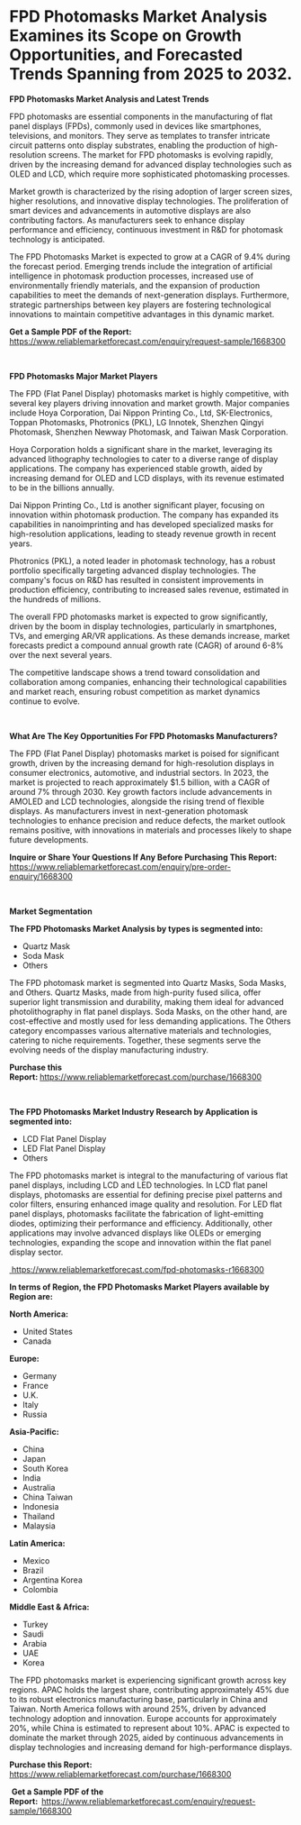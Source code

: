 <p><h1>FPD Photomasks Market Analysis Examines its Scope on Growth Opportunities, and Forecasted Trends Spanning from 2025 to 2032.</h1></p><p><strong>FPD Photomasks Market Analysis and Latest Trends</strong></p>
<p><p>FPD photomasks are essential components in the manufacturing of flat panel displays (FPDs), commonly used in devices like smartphones, televisions, and monitors. They serve as templates to transfer intricate circuit patterns onto display substrates, enabling the production of high-resolution screens. The market for FPD photomasks is evolving rapidly, driven by the increasing demand for advanced display technologies such as OLED and LCD, which require more sophisticated photomasking processes.</p><p>Market growth is characterized by the rising adoption of larger screen sizes, higher resolutions, and innovative display technologies. The proliferation of smart devices and advancements in automotive displays are also contributing factors. As manufacturers seek to enhance display performance and efficiency, continuous investment in R&D for photomask technology is anticipated. </p><p>The FPD Photomasks Market is expected to grow at a CAGR of 9.4% during the forecast period. Emerging trends include the integration of artificial intelligence in photomask production processes, increased use of environmentally friendly materials, and the expansion of production capabilities to meet the demands of next-generation displays. Furthermore, strategic partnerships between key players are fostering technological innovations to maintain competitive advantages in this dynamic market.</p></p>
<p><strong>Get a Sample PDF of the Report:&nbsp;</strong> <a href="https://www.reliablemarketforecast.com/enquiry/request-sample/1668300?utm_campaign=2413&utm_medium=2&utm_source=Github&utm_content=ia&utm_term=19042025&utm_id=fpd-photomasks">https://www.reliablemarketforecast.com/enquiry/request-sample/1668300</a></p>
<p>&nbsp;</p>
<p><strong>FPD Photomasks Major Market Players</strong></p>
<p><p>The FPD (Flat Panel Display) photomasks market is highly competitive, with several key players driving innovation and market growth. Major companies include Hoya Corporation, Dai Nippon Printing Co., Ltd, SK-Electronics, Toppan Photomasks, Photronics (PKL), LG Innotek, Shenzhen Qingyi Photomask, Shenzhen Newway Photomask, and Taiwan Mask Corporation.</p><p>Hoya Corporation holds a significant share in the market, leveraging its advanced lithography technologies to cater to a diverse range of display applications. The company has experienced stable growth, aided by increasing demand for OLED and LCD displays, with its revenue estimated to be in the billions annually.</p><p>Dai Nippon Printing Co., Ltd is another significant player, focusing on innovation within photomask production. The company has expanded its capabilities in nanoimprinting and has developed specialized masks for high-resolution applications, leading to steady revenue growth in recent years. </p><p>Photronics (PKL), a noted leader in photomask technology, has a robust portfolio specifically targeting advanced display technologies. The company's focus on R&D has resulted in consistent improvements in production efficiency, contributing to increased sales revenue, estimated in the hundreds of millions.</p><p>The overall FPD photomasks market is expected to grow significantly, driven by the boom in display technologies, particularly in smartphones, TVs, and emerging AR/VR applications. As these demands increase, market forecasts predict a compound annual growth rate (CAGR) of around 6-8% over the next several years. </p><p>The competitive landscape shows a trend toward consolidation and collaboration among companies, enhancing their technological capabilities and market reach, ensuring robust competition as market dynamics continue to evolve.</p></p>
<p>&nbsp;</p>
<p><strong>What Are The Key Opportunities For FPD Photomasks Manufacturers?</strong></p>
<p><p>The FPD (Flat Panel Display) photomasks market is poised for significant growth, driven by the increasing demand for high-resolution displays in consumer electronics, automotive, and industrial sectors. In 2023, the market is projected to reach approximately $1.5 billion, with a CAGR of around 7% through 2030. Key growth factors include advancements in AMOLED and LCD technologies, alongside the rising trend of flexible displays. As manufacturers invest in next-generation photomask technologies to enhance precision and reduce defects, the market outlook remains positive, with innovations in materials and processes likely to shape future developments.</p></p>
<p><strong>Inquire or Share Your Questions If Any Before Purchasing This Report:</strong> <a href="https://www.reliablemarketforecast.com/enquiry/pre-order-enquiry/1668300?utm_campaign=2413&utm_medium=2&utm_source=Github&utm_content=ia&utm_term=19042025&utm_id=fpd-photomasks">https://www.reliablemarketforecast.com/enquiry/pre-order-enquiry/1668300</a></p>
<p>&nbsp;</p>
<p><strong>Market Segmentation</strong></p>
<p><strong>The FPD Photomasks Market Analysis by types is segmented into:</strong></p>
<p><ul><li>Quartz Mask</li><li>Soda Mask</li><li>Others</li></ul></p>
<p><p>The FPD photomask market is segmented into Quartz Masks, Soda Masks, and Others. Quartz Masks, made from high-purity fused silica, offer superior light transmission and durability, making them ideal for advanced photolithography in flat panel displays. Soda Masks, on the other hand, are cost-effective and mostly used for less demanding applications. The Others category encompasses various alternative materials and technologies, catering to niche requirements. Together, these segments serve the evolving needs of the display manufacturing industry.</p></p>
<p><strong>Purchase this Report:&nbsp;</strong><a href="https://www.reliablemarketforecast.com/purchase/1668300?utm_campaign=2413&utm_medium=2&utm_source=Github&utm_content=ia&utm_term=19042025&utm_id=fpd-photomasks">https://www.reliablemarketforecast.com/purchase/1668300</a></p>
<p>&nbsp;</p>
<p><strong>The FPD Photomasks Market Industry Research by Application is segmented into:</strong></p>
<p><ul><li>LCD Flat Panel Display</li><li>LED Flat Panel Display</li><li>Others</li></ul></p>
<p><p>The FPD photomasks market is integral to the manufacturing of various flat panel displays, including LCD and LED technologies. In LCD flat panel displays, photomasks are essential for defining precise pixel patterns and color filters, ensuring enhanced image quality and resolution. For LED flat panel displays, photomasks facilitate the fabrication of light-emitting diodes, optimizing their performance and efficiency. Additionally, other applications may involve advanced displays like OLEDs or emerging technologies, expanding the scope and innovation within the flat panel display sector.</p></p>
<p><a href="https://www.reliablemarketforecast.com/fpd-photomasks-r1668300?utm_campaign=2413&utm_medium=2&utm_source=Github&utm_content=ia&utm_term=19042025&utm_id=fpd-photomasks">&nbsp;https://www.reliablemarketforecast.com/fpd-photomasks-r1668300</a></p>
<p><strong>In terms of Region, the FPD Photomasks Market Players available by Region are:</strong></p>
<p>
    <p> <strong> North America: </strong>
        <ul>
            <li>United States</li>
            <li>Canada</li>
        </ul>
        </p> 
    <p> <strong> Europe: </strong>
        <ul>
            <li>Germany</li>
            <li>France</li>
            <li>U.K.</li>
            <li>Italy</li>
            <li>Russia</li>
        </ul>
        </p> 
    <p> <strong> Asia-Pacific: </strong>
        <ul>
            <li>China</li>
            <li>Japan</li>
            <li>South Korea</li>
            <li>India</li>
            <li>Australia</li>
            <li>China Taiwan</li>
            <li>Indonesia</li>
            <li>Thailand</li>
            <li>Malaysia</li>
        </ul>
        </p> 
    <p> <strong> Latin America: </strong>
        <ul>
            <li>Mexico</li>
            <li>Brazil</li>
            <li>Argentina Korea</li>
            <li>Colombia</li>
        </ul>
        </p> 
    <p> <strong> Middle East & Africa: </strong>
        <ul>
            <li>Turkey</li>
            <li>Saudi</li>
            <li>Arabia</li>
            <li>UAE</li>
            <li>Korea</li>
        </ul>
    </p>
    </p>
<p><p>The FPD photomasks market is experiencing significant growth across key regions. APAC holds the largest share, contributing approximately 45% due to its robust electronics manufacturing base, particularly in China and Taiwan. North America follows with around 25%, driven by advanced technology adoption and innovation. Europe accounts for approximately 20%, while China is estimated to represent about 10%. APAC is expected to dominate the market through 2025, aided by continuous advancements in display technologies and increasing demand for high-performance displays.</p></p>
<p><strong>Purchase this Report: </strong><a href="https://www.reliablemarketforecast.com/purchase/1668300?utm_campaign=2413&utm_medium=2&utm_source=Github&utm_content=ia&utm_term=19042025&utm_id=fpd-photomasks">https://www.reliablemarketforecast.com/purchase/1668300</a></p>
<p>&nbsp;<strong>Get a Sample PDF of the Report:&nbsp;&nbsp;</strong><a href="https://www.reliablemarketforecast.com/enquiry/request-sample/1668300?utm_campaign=2413&utm_medium=2&utm_source=Github&utm_content=ia&utm_term=19042025&utm_id=fpd-photomasks">https://www.reliablemarketforecast.com/enquiry/request-sample/1668300</a></p>
<p><strong></strong></p>
<p><p></p><p></p><p></p></p>